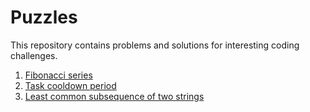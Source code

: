   Puzzles
  =======

  This repository contains problems and solutions for interesting coding challenges.

  1. [Fibonacci series](./fibonacci)
  2. [Task cooldown period](./cooldown)
  3. [Least common subsequence of two strings](./lcs)
